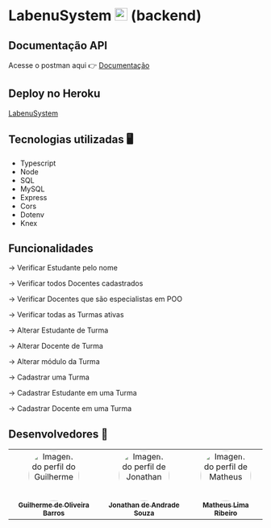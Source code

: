 # LabenuSystem <img src="https://notion-emojis.s3-us-west-2.amazonaws.com/prod/svg-twitter/1f3eb.svg" width="25"> (backend)

## Documentação API
 Acesse o postman aqui 👉 [Documentação](https://documenter.getpostman.com/view/18676403/Uyxoi4WH)

## Deploy no Heroku
[LabenuSystem](https://labenu-system01.herokuapp.com/turmas)

## Tecnologias utilizadas 🖥️
- Typescript
- Node
- SQL
- MySQL
- Express
- Cors
- Dotenv
- Knex


## Funcionalidades 

 → Verificar Estudante pelo nome 

 → Verificar todos Docentes cadastrados

 → Verificar Docentes que são especialistas em POO    

 → Verificar todas as Turmas ativas

 → Alterar Estudante de Turma
    
 → Alterar Docente de Turma
    
 → Alterar módulo da Turma

 → Cadastrar uma Turma

 → Cadastrar Estudante em uma Turma
    
 → Cadastrar Docente em uma Turma
 
 ## Desenvolvedores 🤖

<table>
  <tr>
  <td align="center"><a href="https://github.com/FIXER3600">
     <img src="https://avatars.githubusercontent.com/u/47544503?v=4" style="border-radius: 50%" width="100px" alt="Imagem do perfil do Guilherme"/>
   <br/>
    <sub><b>Guilherme de Oliveira Barros</b></sub>
        <td align="center"><a href="https://github.com/sjonatask">
        <img src="https://avatars.githubusercontent.com/u/89224747?v=4" style="border-radius: 50%" width="100px" alt="Imagem do perfil de Jonathan">
          <br/>
    <sub><b>Jonathan de Andrade Souza</b></sub>
    <br />
  <td align="center"><a href="https://github.com/mdmath15">
    <img src="https://avatars.githubusercontent.com/u/86062294?v=4" style="border-radius: 50%" width="100px" alt="Imagem do perfil de Matheus" />
      <br />
    <sub><b>Matheus Lima Ribeiro</b></sub>
</table>
    
